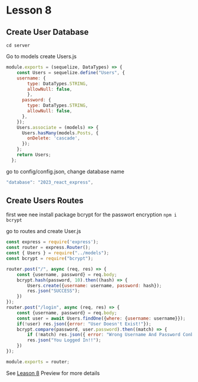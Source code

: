 # Lesson 8

## Create User Database

`cd server`

Go to models create Users.js

```javascript
module.exports = (sequelize, DataTypes) => {
    const Users = sequelize.define("Users", {
    username: {
        type: DataTypes.STRING,
        allowNull: false,
        },
      password: {
        type: DataTypes.STRING,
        allowNull: false,
      },
    });
    Users.associate = (models) => {
      Users.hasMany(models.Posts, {
        onDelete: 'cascade',
      });
    };
    return Users;
  };
```

go to config/config.json, change database name

```javascript
"database": "2023_react_express",
```

## Create Users Routes

first wee nee install package bcrypt for the passwort encryption
`npm i bcrypt`

go to routes and create User.js

```javascript
const express = require('express');
const router = express.Router();
const { Users } = require("../models");
const bcrypt = require("bcrypt");

router.post("/", async (req, res) => {
    const {username, password} = req.body;
    bcrypt.hash(password, 10).then((hash) => {
        Users.create({username: username, password: hash});
        res.json("SUCCESS");
    })
});
router.post("/login", async (req, res) => {
    const {username, password} = req.body;
    const user = await Users.findOne({where: {username: username}});
    if(!user) res.json({error: "User Doesn't Exist!"});
    bcrypt.compare(password, user.password).then((match) => {
        if (!match) res.json({ error: "Wrong Username And Password Conbination"});
        res.json("You Logged In!!");
    })
});

module.exports = router;
```

See [Leason 8](https://lesson2.com) Preview for more details
